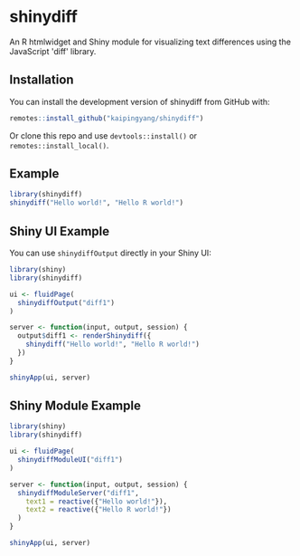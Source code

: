 # shinydiff

An R htmlwidget and Shiny module for visualizing text differences using the JavaScript 'diff' library.

## Installation

You can install the development version of shinydiff from GitHub with:

```r
remotes::install_github("kaipingyang/shinydiff")
```

Or clone this repo and use `devtools::install()` or `remotes::install_local()`.


## Example

```r
library(shinydiff)
shinydiff("Hello world!", "Hello R world!")
```

## Shiny UI Example

You can use `shinydiffOutput` directly in your Shiny UI:

```r
library(shiny)
library(shinydiff)

ui <- fluidPage(
  shinydiffOutput("diff1")
)

server <- function(input, output, session) {
  output$diff1 <- renderShinydiff({
    shinydiff("Hello world!", "Hello R world!")
  })
}

shinyApp(ui, server)
```

## Shiny Module Example

```r
library(shiny)
library(shinydiff)

ui <- fluidPage(
  shinydiffModuleUI("diff1")
)

server <- function(input, output, session) {
  shinydiffModuleServer("diff1",
    text1 = reactive({"Hello world!"}),
    text2 = reactive({"Hello R world!"})
  )
}

shinyApp(ui, server)
```
